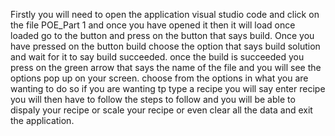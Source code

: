 Firstly you will need to open the application visual studio code and click on the file POE_Part 1 and once you have opened it then it will load once loaded go to the button and press on the button that says build. Once you have pressed on the button build choose the option that says build solution and wait for it to say build succeeded. once the build is succeeded you press on the green arrow that says the name of the file and you will see the options pop up on your screen. choose from the options in what you are wanting to do so if you are wanting tp type a recipe you will say enter recipe you will then have to follow the steps to follow and you will be able to dispaly your recipe or scale your recipe or even clear all the data and exit the application.

